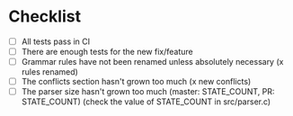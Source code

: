 # Checklist

- [ ] All tests pass in CI
- [ ] There are enough tests for the new fix/feature
- [ ] Grammar rules have not been renamed unless absolutely necessary (x rules renamed)
- [ ] The conflicts section hasn't grown too much (x new conflicts)
- [ ] The parser size hasn't grown too much (master: STATE_COUNT, PR: STATE_COUNT)
      (check the value of STATE_COUNT in src/parser.c)
